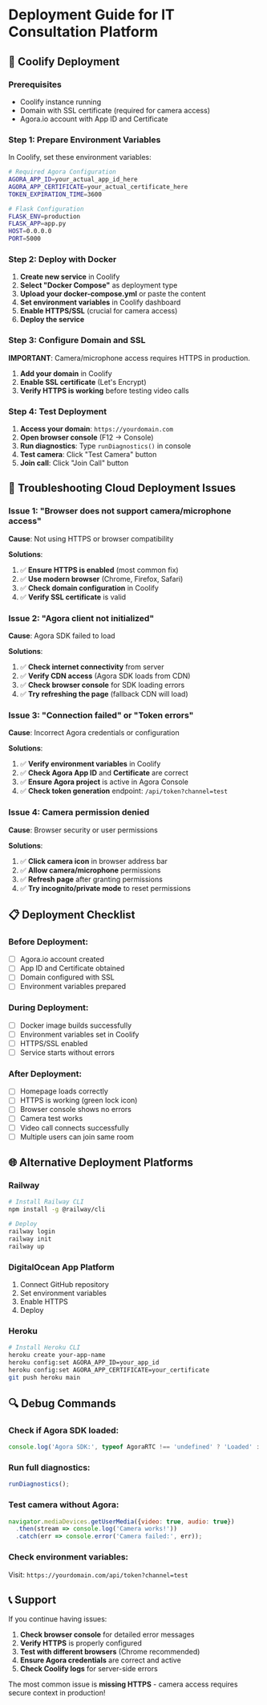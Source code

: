 # Deployment Guide for IT Consultation Platform

## 🚀 Coolify Deployment

### Prerequisites
- Coolify instance running
- Domain with SSL certificate (required for camera access)
- Agora.io account with App ID and Certificate

### Step 1: Prepare Environment Variables

In Coolify, set these environment variables:

```bash
# Required Agora Configuration
AGORA_APP_ID=your_actual_app_id_here
AGORA_APP_CERTIFICATE=your_actual_certificate_here
TOKEN_EXPIRATION_TIME=3600

# Flask Configuration
FLASK_ENV=production
FLASK_APP=app.py
HOST=0.0.0.0
PORT=5000
```

### Step 2: Deploy with Docker

1. **Create new service** in Coolify
2. **Select "Docker Compose"** as deployment type
3. **Upload your docker-compose.yml** or paste the content
4. **Set environment variables** in Coolify dashboard
5. **Enable HTTPS/SSL** (crucial for camera access)
6. **Deploy the service**

### Step 3: Configure Domain and SSL

**IMPORTANT**: Camera/microphone access requires HTTPS in production.

1. **Add your domain** in Coolify
2. **Enable SSL certificate** (Let's Encrypt)
3. **Verify HTTPS is working** before testing video calls

### Step 4: Test Deployment

1. **Access your domain**: `https://yourdomain.com`
2. **Open browser console** (F12 → Console)
3. **Run diagnostics**: Type `runDiagnostics()` in console
4. **Test camera**: Click "Test Camera" button
5. **Join call**: Click "Join Call" button

## 🔧 Troubleshooting Cloud Deployment Issues

### Issue 1: "Browser does not support camera/microphone access"

**Cause**: Not using HTTPS or browser compatibility

**Solutions**:
1. ✅ **Ensure HTTPS is enabled** (most common fix)
2. ✅ **Use modern browser** (Chrome, Firefox, Safari)
3. ✅ **Check domain configuration** in Coolify
4. ✅ **Verify SSL certificate** is valid

### Issue 2: "Agora client not initialized"

**Cause**: Agora SDK failed to load

**Solutions**:
1. ✅ **Check internet connectivity** from server
2. ✅ **Verify CDN access** (Agora SDK loads from CDN)
3. ✅ **Check browser console** for SDK loading errors
4. ✅ **Try refreshing the page** (fallback CDN will load)

### Issue 3: "Connection failed" or "Token errors"

**Cause**: Incorrect Agora credentials or configuration

**Solutions**:
1. ✅ **Verify environment variables** in Coolify
2. ✅ **Check Agora App ID** and **Certificate** are correct
3. ✅ **Ensure Agora project** is active in Agora Console
4. ✅ **Check token generation** endpoint: `/api/token?channel=test`

### Issue 4: Camera permission denied

**Cause**: Browser security or user permissions

**Solutions**:
1. ✅ **Click camera icon** in browser address bar
2. ✅ **Allow camera/microphone** permissions
3. ✅ **Refresh page** after granting permissions
4. ✅ **Try incognito/private mode** to reset permissions

## 📋 Deployment Checklist

### Before Deployment:
- [ ] Agora.io account created
- [ ] App ID and Certificate obtained
- [ ] Domain configured with SSL
- [ ] Environment variables prepared

### During Deployment:
- [ ] Docker image builds successfully
- [ ] Environment variables set in Coolify
- [ ] HTTPS/SSL enabled
- [ ] Service starts without errors

### After Deployment:
- [ ] Homepage loads correctly
- [ ] HTTPS is working (green lock icon)
- [ ] Browser console shows no errors
- [ ] Camera test works
- [ ] Video call connects successfully
- [ ] Multiple users can join same room

## 🌐 Alternative Deployment Platforms

### Railway
```bash
# Install Railway CLI
npm install -g @railway/cli

# Deploy
railway login
railway init
railway up
```

### DigitalOcean App Platform
1. Connect GitHub repository
2. Set environment variables
3. Enable HTTPS
4. Deploy

### Heroku
```bash
# Install Heroku CLI
heroku create your-app-name
heroku config:set AGORA_APP_ID=your_app_id
heroku config:set AGORA_APP_CERTIFICATE=your_certificate
git push heroku main
```

## 🔍 Debug Commands

### Check if Agora SDK loaded:
```javascript
console.log('Agora SDK:', typeof AgoraRTC !== 'undefined' ? 'Loaded' : 'Not loaded');
```

### Run full diagnostics:
```javascript
runDiagnostics();
```

### Test camera without Agora:
```javascript
navigator.mediaDevices.getUserMedia({video: true, audio: true})
  .then(stream => console.log('Camera works!'))
  .catch(err => console.error('Camera failed:', err));
```

### Check environment variables:
Visit: `https://yourdomain.com/api/token?channel=test`

## 📞 Support

If you continue having issues:

1. **Check browser console** for detailed error messages
2. **Verify HTTPS** is properly configured
3. **Test with different browsers** (Chrome recommended)
4. **Ensure Agora credentials** are correct and active
5. **Check Coolify logs** for server-side errors

The most common issue is **missing HTTPS** - camera access requires secure context in production!
